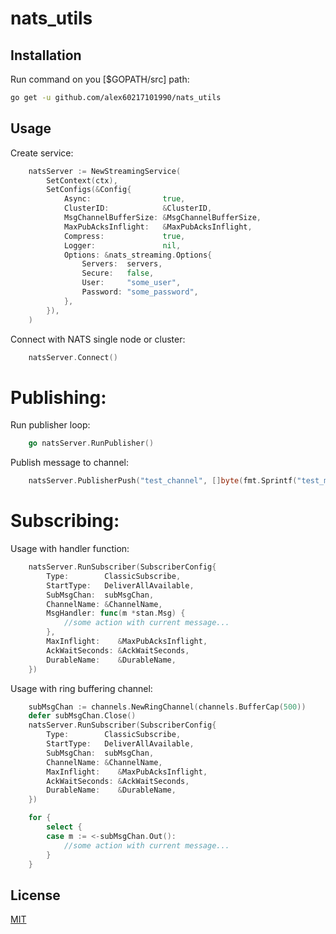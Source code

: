 # nats_utils

## Installation

Run command on you [$GOPATH/src] path:

```bash
go get -u github.com/alex60217101990/nats_utils
```

## Usage

Create service:
```go
	natsServer := NewStreamingService(
		SetContext(ctx),
		SetConfigs(&Config{
			Async:                true,
			ClusterID:            &ClusterID,
			MsgChannelBufferSize: &MsgChannelBufferSize,
			MaxPubAcksInflight:   &MaxPubAcksInflight,
			Compress:             true,
			Logger:               nil,
			Options: &nats_streaming.Options{
				Servers:  servers,
				Secure:   false,
				User:     "some_user",
				Password: "some_password",
			},
		}),
	)
```
Connect with NATS single node or cluster:
```go
    natsServer.Connect()
```
# Publishing:
Run publisher loop:
```go
    go natsServer.RunPublisher() 
```
Publish message to channel:
```go
    natsServer.PublisherPush("test_channel", []byte(fmt.Sprintf("test_message: %v", t)))
```
# Subscribing:
Usage with handler function:
```go
    natsServer.RunSubscriber(SubscriberConfig{
		Type:        ClassicSubscribe,
		StartType:   DeliverAllAvailable,
		SubMsgChan:  subMsgChan,
		ChannelName: &ChannelName,
		MsgHandler: func(m *stan.Msg) {
			//some action with current message...
		},
		MaxInflight:    &MaxPubAcksInflight,
		AckWaitSeconds: &AckWaitSeconds,
		DurableName:    &DurableName,
    })
```
Usage with ring buffering channel:
```go
    subMsgChan := channels.NewRingChannel(channels.BufferCap(500))
    defer subMsgChan.Close()
    natsServer.RunSubscriber(SubscriberConfig{
		Type:        ClassicSubscribe,
		StartType:   DeliverAllAvailable,
		SubMsgChan:  subMsgChan,
		ChannelName: &ChannelName,
		MaxInflight:    &MaxPubAcksInflight,
		AckWaitSeconds: &AckWaitSeconds,
		DurableName:    &DurableName,
    })

    for {
		select {
		case m := <-subMsgChan.Out():
			//some action with current message...
		}
	}
```

## License
[MIT](https://choosealicense.com/licenses/mit/)


